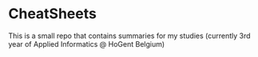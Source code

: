 CheatSheets
===========

This is a small repo that contains summaries for my studies (currently 3rd year of Applied Informatics @ HoGent Belgium)